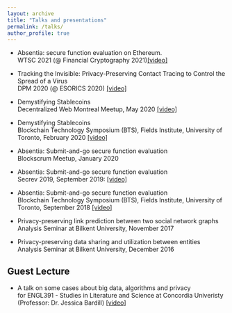 ```yaml
---
layout: archive
title: "Talks and presentations"
permalink: /talks/
author_profile: true
---
```


* Absentia: secure function evaluation on Ethereum. <br/> 
WTSC 2021 (@ Financial Cryptography 2021)[[video]](https://www.youtube.com/watch?v=cOOQ8HhfxqU)

* Tracking the Invisible: Privacy-Preserving Contact Tracing to Control the Spread of a Virus <br/> 
DPM 2020 (@ ESORICS 2020) [[video]](https://www.youtube.com/watch?v=QMt7iXQKJO0)

* Demystifying Stablecoins <br/> 
Decentralized Web Montreal Meetup, May 2020 [[video]](https://www.youtube.com/watch?v=VplnuXoT1OI&feature=emb_title)

* Demystifying Stablecoins <br/> 
Blockchain Technology Symposium (BTS), Fields Institute, University of Toronto, February 2020 [[video]](https://www.youtube.com/watch?v=9IPlG4JiL-k&feature=youtu.be)

* Absentia: Submit-and-go secure function evaluation <br/> 
Blockscrum Meetup, January 2020

* Absentia: Submit-and-go secure function evaluation <br/> 
Secrev 2019, September 2019: [[video]](https://www.youtube.com/watch?time_continue=3&v=KwyOtY6RJ5E)

* Absentia: Submit-and-go secure function evaluation <br/> 
Blockchain Technology Symposium (BTS), Fields Institute, University of Toronto, September 2018 [[video]](https://video-archive.fields.utoronto.ca/view/9443) 

* Privacy-preserving link prediction between two social network graphs <br/> 
Analysis Seminar at Bilkent University, November 2017

* Privacy-preserving data sharing and utilization between entities  <br/> 
Analysis Seminar at Bilkent University, December 2016 

## Guest Lecture

* A talk on some cases about big data, algorithms and privacy <br/> 
for ENGL391 - Studies in Literature and Science at Concordia Univeristy (Professor: Dr. Jessica Bardill)
[[video]](https://www.youtube.com/watch?v=67Fdzfc87pU)

